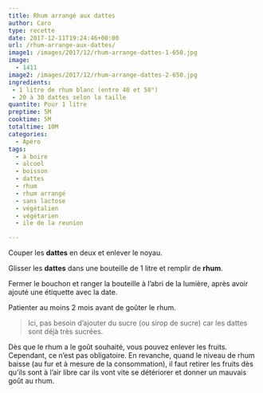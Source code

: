 ```yaml
---
title: Rhum arrangé aux dattes
author: Caro
type: recette
date: 2017-12-11T19:24:46+00:00
url: /rhum-arrange-aux-dattes/
image1: /images/2017/12/rhum-arrange-dattes-1-650.jpg
image:
  - 1411
image2: /images/2017/12/rhum-arrange-dattes-2-650.jpg
ingredients:
 - 1 litre de rhum blanc (entre 40 et 50°)
 - 20 à 30 dattes selon la taille
quantite: Pour 1 litre
preptime: 5M
cooktime: 5M
totaltime: 10M
categories:
  - Apéro
tags:
  - à boire
  - alcool
  - boisson
  - dattes
  - rhum
  - rhum arrangé
  - sans lactose
  - végétalien
  - végétarien
  - ile de la reunion

---
```

Couper les **dattes** en deux et enlever le noyau.

Glisser les **dattes** dans une bouteille de 1 litre et remplir de **rhum**.

Fermer le bouchon et ranger la bouteille à l&rsquo;abri de la lumière, après avoir ajouté une étiquette avec la date.

Patienter au moins 2 mois avant de goûter le rhum.

> Ici, pas besoin d&rsquo;ajouter du sucre (ou sirop de sucre) car les dattes sont déjà très sucrées.

Dès que le rhum a le goût souhaité, vous pouvez enlever les fruits. Cependant, ce n&rsquo;est pas obligatoire. En revanche, quand le niveau de rhum baisse (au fur et à mesure de la consommation), il faut retirer les fruits dès qu&rsquo;ils sont à l&rsquo;air libre car ils vont vite se détériorer et donner un mauvais goût au rhum.

